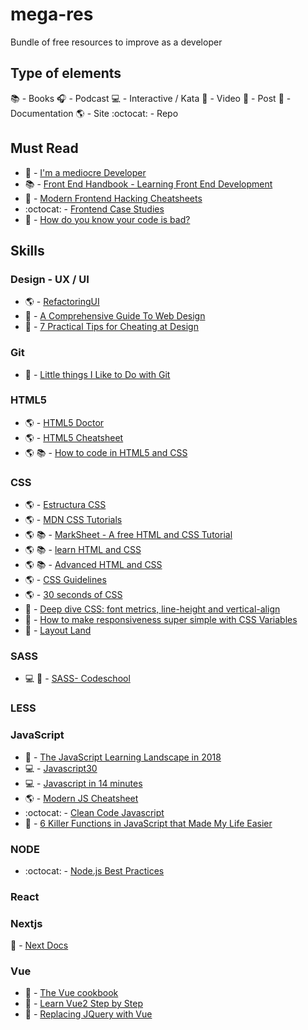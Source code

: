 # mega-res
Bundle of free resources to improve as a developer

## Type of elements
:books: - Books
:headphones: - Podcast
:computer: - Interactive / Kata
:movie_camera: - Video
:page_facing_up: - Post
:bookmark_tabs: - Documentation
:earth_americas: - Site
:octocat: - Repo

## Must Read

+ :page_facing_up: - [I'm a mediocre Developer](https://dev.to/sobolevn/i-am-a-mediocre-developer--30hn)
+ :books: - [Front End Handbook - Learning Front End Development](https://www.gitbook.com/book/frontendmasters/front-end-handbook-2017/details)
+ :page_facing_up: - [Modern Frontend Hacking Cheatsheets](https://medium.freecodecamp.org/modern-frontend-hacking-cheatsheets-df9c2566c72a)
+ :octocat: - [Frontend Case Studies](https://github.com/andrew--r/frontend-case-studies)
+ :page_facing_up: - [How do you know your code is bad?](https://dev.to/bob/how-do-you-know-your-code-is-bad)

## Skills

### Design - UX / UI
+ :earth_americas: - [RefactoringUI](https://refactoringui.com/)
+ :page_facing_up: - [A Comprehensive Guide To Web Design](https://www.smashingmagazine.com/2017/11/comprehensive-guide-web-design/)
+ :page_facing_up: - [7 Practical Tips for Cheating at Design](https://medium.com/refactoring-ui/7-practical-tips-for-cheating-at-design-40c736799886)

### Git
+ :page_facing_up: - [Little things I Like to Do with Git](https://csswizardry.com/2017/05/little-things-i-like-to-do-with-git/)

### HTML5
+ :earth_americas: - [HTML5 Doctor](http://html5doctor.com/)
+ :earth_americas: - [HTML5 Cheatsheet](https://digital.com/tools/html-cheatsheet/)
+ :earth_americas: :books: - [How to code in HTML5 and CSS](http://howtocodeinhtml.com/#toc)

### CSS
+ :earth_americas: - [Estructura CSS](http://es.learnlayout.com/)
+ :earth_americas: - [MDN CSS Tutorials](https://developer.mozilla.org/es/docs/Web/CSS/Tutorials)
+ :earth_americas: :books: - [MarkSheet - A free HTML and CSS Tutorial](https://marksheet.io/)
+ :earth_americas: :books: - [learn HTML and CSS](https://learn.shayhowe.com/html-css/)
+ :earth_americas: :books: - [Advanced HTML and CSS](https://learn.shayhowe.com/advanced-html-css/)
+ :earth_americas: - [CSS Guidelines](https://cssguidelin.es/)
+ :earth_americas: - [30 seconds of CSS](https://atomiks.github.io/30-seconds-of-css/)
+ :page_facing_up: - [Deep dive CSS: font metrics, line-height and vertical-align](http://iamvdo.me/en/blog/css-font-metrics-line-height-and-vertical-align)
+ :page_facing_up: - [How to make responsiveness super simple with CSS Variables](https://medium.freecodecamp.org/how-to-make-responsiveness-super-simple-with-css-variables-8c90ebf80d7f)
+ :movie_camera: - [Layout Land](https://www.youtube.com/channel/UC7TizprGknbDalbHplROtag)

### SASS

+ :computer: :movie_camera: - [SASS- Codeschool](http://sass.codeschool.com/levels/1)

### LESS

### JavaScript
+ :page_facing_up: - [The JavaScript Learning Landscape in 2018](https://css-tricks.com/javascript-learning-landscape-2018/)
+ :computer: - [Javascript30](https://javascript30.com/)
+ :computer: - [Javascript in 14 minutes](https://jgthms.com/javascript-in-14-minutes/)
+ :earth_americas: - [Modern JS Cheatsheet](https://mbeaudru.github.io/modern-js-cheatsheet/)
+ :octocat: - [Clean Code Javascript](https://github.com/ryanmcdermott/clean-code-javascript)
+ 📄 - [6 Killer Functions in JavaScript that Made My Life Easier](https://dev.to/ruppysuppy/6-killer-utility-functions-in-javascript-1j68)


### NODE
+ :octocat: - [Node.js Best Practices](https://github.com/i0natan/nodebestpractices)

### React

### Nextjs
📑 - [Next Docs](https://nextjs.org/docs)

### Vue
+ :bookmark_tabs: - [The Vue cookbook](https://vuejs.org/v2/cookbook/)
+ :movie_camera: - [Learn Vue2 Step by Step](https://laracasts.com/series/learn-vue-2-step-by-step)
+ :page_facing_up: - [Replacing JQuery with Vue](https://www.smashingmagazine.com/2018/02/jquery-vue-javascript/)
